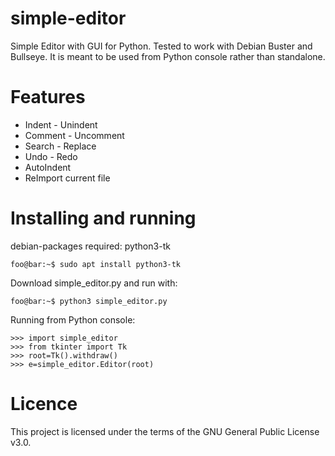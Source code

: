 # simple-editor
Simple Editor with GUI for Python.
Tested to work with Debian Buster and Bullseye.
It is meant to be used from Python console rather than standalone.

# Features
* Indent - Unindent
* Comment - Uncomment
* Search - Replace
* Undo - Redo
* AutoIndent
* ReImport current file

# Installing and running
debian-packages required: python3-tk

```console
foo@bar:~$ sudo apt install python3-tk
```

Download simple_editor.py and run with:

```console
foo@bar:~$ python3 simple_editor.py
```

Running from Python console:

```console
>>> import simple_editor
>>> from tkinter import Tk
>>> root=Tk().withdraw()
>>> e=simple_editor.Editor(root)
```

# Licence
This project is licensed under the terms of the GNU General Public License v3.0.
